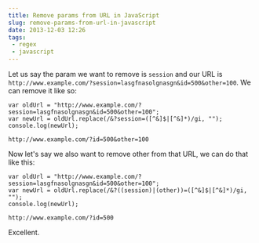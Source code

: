 ```yaml
---
title: Remove params from URL in JavaScript
slug: remove-params-from-url-in-javascript
date: 2013-12-03 12:26
tags: 
 - regex
 - javascript
---
```

Let us say the param we want to remove is `session` and our URL is `http://www.example.com/?session=lasgfnasolgnasgn&id=500&other=100`. We can remove it like so:

    var oldUrl = "http://www.example.com/?session=lasgfnasolgnasgn&id=500&other=100";
    var newUrl = oldUrl.replace(/&?session=([^&]$|[^&]*)/gi, "");
    console.log(newUrl);

    http://www.example.com/?id=500&other=100

Now let's say we also want to remove other from that URL, we can do that like this: 

    var oldUrl = "http://www.example.com/?session=lasgfnasolgnasgn&id=500&other=100";
    var newUrl = oldUrl.replace(/&?((session)|(other))=([^&]$|[^&]*)/gi, "");
    console.log(newUrl);

    http://www.example.com/?id=500

Excellent.